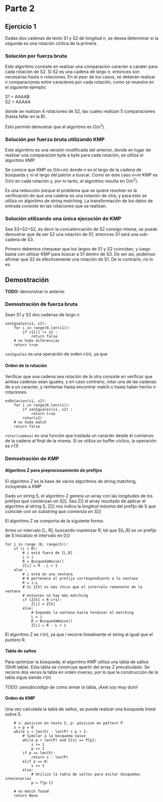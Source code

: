 # Parte 2

## Ejercicio 1

Dadas dos cadenas de texto S1 y S2 de longitud *n*, se desea determinar si la segunda es una rotación cíclica de la primera.


### Solución por fuerza bruta

Este algoritmo consiste en realizar una comparación caracter a carater para cada rotación de S2. Si S2 es una cadena de largo *n*, entonces son necesarias hasta *n* rotaciones. En el peor de los casos, se deberán realizar *n* comparaciones entre caracteres por cada rotación, como se muestra en el siguiente ejemplo:

S1 = AAAAB\
S2 = AAAAA

donde se realizan 4 rotaciones de S2, las cuales realizan 5 comparaciones (hasta fallar en la B).

Esto permite demostrar que el algoritmo es O(n<sup>2</sup>).


### Solución por fuerza bruta utilizando KMP

Este algoritmo es una versión modificada del anterior, donde en lugar de realizar una comparación byte a byte para cada rotación, se utiliza el algoritmo KMP.

Se conoce que KMP es O(n+m) donde *n* es el largo de la cadena de búsqueda y *m* el largo del patrón a buscar.
Como en este caso *n=m* KMP es O(n) en cada rotación y, por lo tanto, el algoritmo resulta en O(n<sup>2</sup>).

Es una reducción porque el problema que se quiere resolver es la verificación de que una cadena es una rotación de otra, y para esto se utiliza un algortimo de string matching. La transformación de los datos de entrada consiste en las rotaciones que se realizan.


### Solución utilizando una única ejecución de KMP

Sea S3=S2+S2, es decir la concatencación de S2 consigo misma, se puede demostrar que de ser S2 una rotación de S1, entonces S1 será una sub-cadena de S3.

Primero debemos chequear que los largos de S1 y S2 coincidan, y luego basta con utilizar KMP para buscar a S1 dentro de S3. De ser así, podemos afirmar que S2 es efectivamente una rotación de S1. De lo contrario, no lo es.

## Demostración

**TODO:** demonstrar lo anterior

### Demostración de fuerza bruta

Sean S1 y S2 dos cadenas de largo *n*.

~~~{.python}
sonIguales(s1, s2):
    for i in range(0,len(s1)):
        if s1[i] != s2 :
            return false
    # no hubo diferencias
    return true
~~~

`sonIguales` es una operación de orden $\mathcal{O}(n)$, ya que 

#### Orden de la rotación

Verificar que una cadena sea rotación de la otra consiste en verificar que ambas cadenas sean iguales, y en caso contrario, rotar una de las cadenas de a un caracter, y reintentar hasta encontrar match o hasta haber hecho *n* rotaciones.

~~~{.python}
esRotacion(s1, s2):
    for i in range(0,len(s1)):
        if sonIguales(s1, s2) :
            return true
        rotar(s2)
    # no hubo match
    return false
~~~

`rotar(cadena)` es una función que traslada un caracter desde el comienzo de la cadena al final de la misma. Si se utiliza un buffer cíclico, la operación es $\mathcal{O}(1)$

### Demostración de KMP

#### Algoritmo Z para preprocesamiento de prefijos

El *algoritmo Z* es la base de varios algoritmos de string matching, incluyendo a *KMP*

Dado un string S, el algoritmo Z genera un array con las longitudes de los prefijos que comienzan en S[i]. Sea Z[] el array resultado de aplicar el algoritmo al string S, Z[i] nos indica la *longitud máxima* del prefijo de S que coincide con un substring que *comienza en S[i]*

El algoritmo Z se comporta de la siguiente forma:

Armo un intervalo [L, R], buscando maximizar R, tal que S[L,R] es un prefijo de S
Inicializo el intervalo en 0,0

~~~{.python}
for i in range (0, range(S)):
    if (i > R):
        # i está fuera de [L,R]
        L = i
        R = BusquedaNaive()
        Z[i] = R - L + 1
    else :
        # i está en una ventana
        # K pertenece al prefijo correspondiente a la ventana
        K = i-L
        # Si Z[k] es más chico que el intervalo remanente de la ventana
        # entonces no hay más matching
        if (Z[k] < R-i+1):
            Z[i] = Z[k]
        else:
            # Expando la ventana hasta terminar el matching
            L = i
            R = BusquedaNaive()
            Z[i] = R - L + 1
~~~

El algoritmo Z es $\mathcal{O}(n)$, ya que *i* recorre linealmente el string al igual que el puntero R.

#### Tabla de saltos

Para optimizar la búsqueda, el algoritmo KMP utiliza una tabla de saltos (Shift table). Esta tabla se construye apartir del array Z precalculado. Se recorre dos veces la tabla en orden inverso, por lo que la construcción de la tabla sigue siendo $\mathcal{O}(n)$

TODO: pseudocódigo de como armar la tabla, ¡Axel soy muy duro!

#### Orden de KMP

Una vez calculada la tabla de saltos, se puede realizar una búsqueda lineal sobre S.

~~~
    # s: posicion en texto S, p: posicion en pattern P
    s = p = 0
    while s < len(S) - len(P) + p + 1:
        # Similar a la búsqueda naive
        while p < len(P) and S[s] == P[p]:
            s += 1
            p += 1
        if p == len(P):
            return s - len(P)
        elif p == 0:
            s += 1
        else:
            # Utilizo la tabla de saltos para evitar búsquedas innecesarias
            p = T[p-1]

    # no match found
    return None
~~~